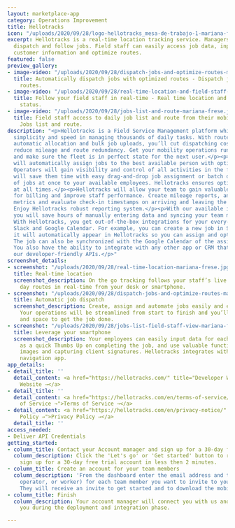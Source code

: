 ```yaml
---
layout: marketplace-app
category: Operations Improvement
title: Hellotracks
icon: "/uploads/2020/09/28/logo-hellotracks_mesa-de-trabajo-1-mariana-frese.png"
excerpt: Hellotracks is a real-time location tracking service. Managers can create,
  dispatch and follow jobs. Field staff can easily access job data, input relevant
  customer information and optimize routes.
featured: false
preview_gallery:
- image-video: "/uploads/2020/09/28/dispatch-jobs-and-optimize-routes-mariana-frese.jpg"
  title: Automatically dispatch jobs with optimized routes - Dispatch jobs and optimize
    routes.
- image-video: "/uploads/2020/09/28/real-time-location-and-field-staff-status-mariana-frese.jpg"
  title: Follow your field staff in real-time - Real time location and field staff
    status.
- image-video: "/uploads/2020/09/28/jobs-list-and-route-mariana-frese.jpg"
  title: Field staff access to daily job list and route from their mobile device -
    Jobs list and route.
description: "<p>Hellotracks is a Field Service Management platform which will bring
  simplicity and speed in managing thousands of daily tasks. With route optimization,
  automatic allocation and bulk job uploads, you’ll cut dispatching costs and easily
  reduce mileage and route redundancy. Get your mobility operations running smoothly
  and make sure the fleet is in perfect state for the next user.</p><p>Hellotracks
  will automatically assign jobs to the best available person with optimized routes.
  Operators will gain visibility and control of all activities in the field. The platform
  will save them time with easy drag-and-drop job assignment or batch dispatch hundreds
  of jobs at once to your available employees. Hellotracks ensures optimized routes
  at all times.</p><p>Hellotracks will allow your team to gain valuable information
  for billing and improve staff performance. Create mileage reports, analyze job completion
  metrics and evaluate check-in timestamps on arriving and leaving the job’s location.
  Enjoy Hellotracks robust reporting system.</p><p>With our available integrations
  you will save hours of manually entering data and syncing your team member’s calendars.
  With Hellotracks, you get out-of-the-box integrations for your every-day tools like
  Slack and Google Calendar. For example, you can create a new job in Slack where
  it will automatically appear in Hellotracks so you can assign and optimize routes.
  The job can also be synchronized with the Google Calendar of the assigned team member.
  You also have the ability to integrate with any other app or CRM that you use with
  our developer-friendly APIs.</p>"
screenshot_details:
- screenshot: "/uploads/2020/09/28/real-time-location-mariana-frese.jpg"
  title: Real-time location
  screenshot_description: On the go tracking follows your staff’s live location and
    day routes in real-time from your desk or smartphone.
- screenshot: "/uploads/2020/09/28/dispatch-jobs-and-optimize-routes-mariana-frese.jpg"
  title: Automatic job dispatch
  screenshot_description: Create, assign and automate jobs easily and effectively.
    Your operations will be streamlined from start to finish and you’ll have time
    and space to get the job done.
- screenshot: "/uploads/2020/09/28/jobs-list-field-staff-view-mariana-frese.jpg"
  title: Leverage your smartphone
  screenshot_description: Your employees can easily input data for each job, as simple
    as a quick Thumbs Up on completing the job, and use valuable functions like attaching
    images and capturing client signatures. Hellotracks integrates with your preferred
    navigation app.
app_details:
- detail_title: ''
  detail_content: <a href="https://hellotracks.com/" title="Developer Website →">Developer
    Website →</a>
- detail_title: ''
  detail_content: <a href="https://hellotracks.com/en/terms-of-service/" title="Terms
    of Service →">Terms of Service →</a>
- detail_content: <a href="https://hellotracks.com/en/privacy-notice/" title="Privacy
    Policy →">Privacy Policy →</a>
  detail_title: ''
access_needed:
- Deliver API Credentials
getting_started:
- column_title: Contact your Account manager and sign up for a 30-day free trial account
  column_description: Click the 'Let's go' or 'Get started' button to reach out and
    sign up for a 30-day free trial account in less then 2 minutes.
- column_title: Create an account for your team members
  column_description: 'From the dashboard enter the email address and the role (admin,
    operator, or worker) for each team member you want to invite to your account.
    They will receive an invite to get started and to download the mobile app. '
- column_title: Finish
  column_description: Your account manager will connect you with us and we will help
    you during the deployment and integration phase.

---
```

